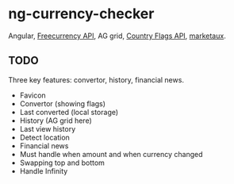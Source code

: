 # ng-currency-checker

Angular, [Freecurrency API](https://freecurrencyapi.com/), AG grid,
[Country Flags API](https://flagsapi.com/),
[marketaux](https://www.marketaux.com/).

## TODO

Three key features: convertor, history, financial news.

- Favicon
- Convertor (showing flags)
- Last converted (local storage)
- History (AG grid here)
- Last view history
- Detect location
- Financial news
- Must handle when amount and when currency changed
- Swapping top and bottom
- Handle Infinity
